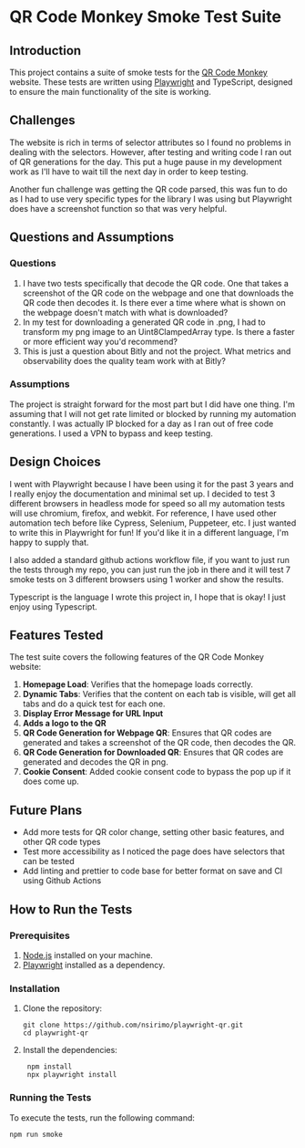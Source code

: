 # QR Code Monkey Smoke Test Suite

## Introduction

This project contains a suite of smoke tests for the [QR Code Monkey](https://www.qrcode-monkey.com) website. These tests are written using [Playwright](https://playwright.dev/) and TypeScript, designed to ensure the main functionality of the site is working.

## Challenges

The website is rich in terms of selector attributes so I found no problems in dealing with the selectors. However, after testing and writing code I ran out of QR generations for the day. This put a huge pause in my development work as I'll have to wait till the next day in order to keep testing.

Another fun challenge was getting the QR code parsed, this was fun to do as I had to use very specific types for the library I was using but Playwright does have a screenshot function so that was very helpful.

## Questions and Assumptions

### Questions

1. I have two tests specifically that decode the QR code. One that takes a screenshot of the QR code on the webpage and one that downloads the QR code then decodes it. Is there ever a time where what is shown on the webpage doesn't match with what is downloaded?
2. In my test for downloading a generated QR code in .png, I had to transform my png image to an Uint8ClampedArray type. Is there a faster or more efficient way you'd recommend?
3. This is just a question about Bitly and not the project. What metrics and observability does the quality team work with at Bitly?

### Assumptions

The project is straight forward for the most part but I did have one thing. I'm assuming that I will not get rate limited or blocked by running my automation constantly. I was actually IP blocked for a day as I ran out of free code generations. I used a VPN to bypass and keep testing.

## Design Choices

I went with Playwright because I have been using it for the past 3 years and I really enjoy the documentation and minimal set up. I decided to test 3 different browsers in headless mode for speed so all my automation tests will use chromium, firefox, and webkit. For reference, I have used other automation tech before like Cypress, Selenium, Puppeteer, etc. I just wanted to write this in Playwright for fun! If you'd like it in a different language, I'm happy to supply that.

I also added a standard github actions workflow file, if you want to just run the tests through my repo, you can just run the job in there and it will test 7 smoke tests on 3 different browsers using 1 worker and show the results.

Typescript is the language I wrote this project in, I hope that is okay! I just enjoy using Typescript.

## Features Tested

The test suite covers the following features of the QR Code Monkey website:

1. **Homepage Load**: Verifies that the homepage loads correctly.
2. **Dynamic Tabs**: Verifies that the content on each tab is visible, will get all tabs and do a quick test for each one.
3. **Display Error Message for URL Input**
4. **Adds a logo to the QR**
5. **QR Code Generation for Webpage QR**: Ensures that QR codes are generated and takes a screenshot of the QR code, then decodes the QR.
6. **QR Code Generation for Downloaded QR**: Ensures that QR codes are generated and decodes the QR in png.
7. **Cookie Consent**: Added cookie consent code to bypass the pop up if it does come up.

## Future Plans

- Add more tests for QR color change, setting other basic features, and other QR code types
- Test more accessibility as I noticed the page does have selectors that can be tested
- Add linting and prettier to code base for better format on save and CI using Github Actions

## How to Run the Tests

### Prerequisites

1. [Node.js](https://nodejs.org/) installed on your machine.
2. [Playwright](https://playwright.dev/) installed as a dependency.

### Installation

1. Clone the repository:
   ```
   git clone https://github.com/nsirimo/playwright-qr.git
   cd playwright-qr
   ```
2. Install the dependencies:
   ```
    npm install
    npx playwright install
   ```

### Running the Tests

To execute the tests, run the following command:

```
npm run smoke
```
